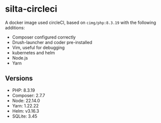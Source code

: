 # silta-circleci
A docker image used circleCI, based on `cimg/php:8.3.19` with the following additions:

- Composer configured correctly
- Drush-launcher and coder pre-installed
- Vim, useful for debugging
- kubernetes and helm
- Node.js
- Yarn

## Versions
- PHP: 8.3.19
- Composer: 2.7.7
- Node: 22.14.0
- Yarn: 1.22.22
- Helm: v3.16.3
- SQLite: 3.45
